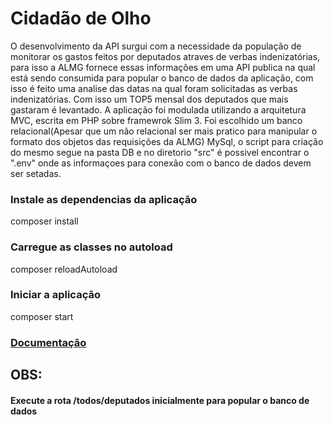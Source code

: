 # Cidadão de Olho

 O desenvolvimento da API surgui com a necessidade da população de monitorar os gastos feitos por deputados atraves de verbas indenizatórias, para isso a ALMG fornece essas informações em uma API publica na qual está sendo consumida para popular o banco de dados da aplicação, com isso é feito uma analise das datas na qual foram solicitadas as verbas indenizatórias. Com isso um TOP5 mensal dos deputados que mais gastaram é levantado. A aplicação foi modulada utilizando a arquitetura MVC, escrita em PHP sobre framewrok Slim 3. Foi escolhido um banco relacional(Apesar que um não relacional ser mais pratico para manipular o formato dos objetos das requisições da ALMG) MySql, o script para criação do mesmo segue na pasta DB e no diretorio "src" é possivel encontrar o ".env"  onde as informaçoes para conexão com o banco de dados devem ser setadas.

### Instale as dependencias da aplicação

composer install

### Carregue as classes no autoload 

composer reloadAutoload

### Iniciar a aplicação

composer start

### [Documentação](http://localhost:8080/documentacion/index.html)

## OBS:
#### Execute a rota /todos/deputados inicialmente para popular o banco de dados
